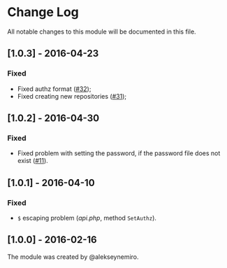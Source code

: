 # Change Log

All notable changes to this module will be documented in this file.

## [1.0.3] - 2016-04-23
### Fixed
- Fixed authz format ([#32](https://github.com/adminstock/ssa/issues/32));
- Fixed creating new repositories ([#31](https://github.com/adminstock/ssa/issues/31));

## [1.0.2] - 2016-04-30
### Fixed
- Fixed problem with setting the password, if the password file does not exist 
	([#11](https://github.com/adminstock/ssa/issues/11)).

## [1.0.1] - 2016-04-10
### Fixed
- `$` escaping problem (*api.php*, method `SetAuthz`).

## [1.0.0] - 2016-02-16
The module was created by @alekseynemiro.